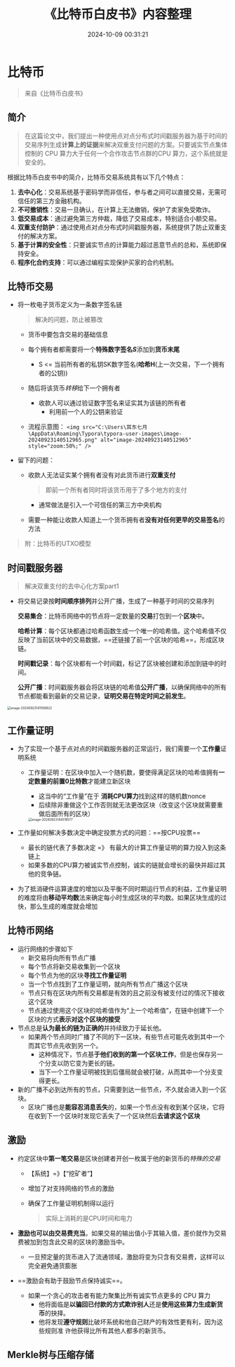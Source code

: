 ﻿---
title: 《比特币白皮书》内容整理
date: 2024-10-09 00:31:21
tag: blockchain
mathjax: true
---
# 比特币

> 来自《比特币白皮书》

## 简介

> 在这篇论文中，我们提出一种使用点对点分布式时间戳服务器为基于时间的交易序列生成**计算上的证据**来解决双重支付问题的方案。只要诚实节点集体控制的 CPU 算力大于任何一个合作攻击节点群的CPU 算力，这个系统就是安全的。

根据比特币白皮书中的简介，比特币交易系统具有以下几个特点：

1. **去中心化**：交易系统基于密码学而非信任，参与者之间可以直接交易，无需可信任的第三方金融机构。
2. **不可撤销性**：交易一旦确认，在计算上无法撤销，保护了卖家免受欺诈。
3. **低交易成本**：通过避免第三方仲裁，降低了交易成本，特别适合小额交易。
4. **双重支付防护**：通过使用点对点分布式时间戳服务器，系统提供了防止双重支付的解决方案。
5. **基于计算的安全性**：只要诚实节点的计算能力超过恶意节点的总和，系统即保持安全。
6. **程序化合约支持**：可以通过编程实现保护买家的合约机制。

## 比特币交易

- 将一枚电子货币定义为一条数字签名链

  > 解决的问题，防止被篡改
  >

  - 货币中要包含交易的基础信息
  - 每个拥有者都需要将一个**特殊数字签名*S***添加到**货币末尾**

    - S <= 当前所有者的私钥SK数字签名(**哈希H**(上一次交易，下一个拥有者的公钥))
  - 随后将该货币*转移*给下一个拥有者

    - 收款人可以通过验证数字签名来证实其为该链的所有者
      - 利用前一个人的公钥来验证
  - 流程示意图：
    `<img src="C:\Users\耳东七月\AppData\Roaming\Typora\typora-user-images\image-20240923140512965.png" alt="image-20240923140512965" style="zoom:50%;" />`
- 留下的问题：

  - 收款人无法证实某个拥有者没有对此货币进行**双重支付**

    > 即前一个所有者同时将该货币用于了多个地方的支付
    >

    - 通常做法是引入一个可信任的第三方中央机构
  - 需要一种能让收款人知道上一个货币拥有者**没有对任何更早的交易签名**的方法

> 附：比特币的UTXO模型

## 时间戳服务器

> 解决双重支付的去中心化方案part1

- 将交易记录按**时间顺序排列**并公开广播，生成了一种基于时间的交易序列

  **交易集合**：比特币网络中的节点将一定数量的**交易**打包到一个**区块**中。

  **哈希计算**：每个区块都通过哈希函数生成一个唯一的哈希值。这个哈希值不仅反映了当前区块中的交易数据，==还链接了前一个区块的哈希==，形成区块链。

  **时间戳记录**：每个区块都有一个时间戳，标记了区块被创建和添加到链中的时间。

  **公开广播**：时间戳服务器会将区块链的哈希值**公开广播**，以确保网络中的所有节点都能看到最新的交易记录，**证明交易在特定时间之前发生**。

<img src="C:\Users\耳东七月\AppData\Roaming\Typora\typora-user-images\image-20240923141556922.png" alt="image-20240923141556922" style="zoom:50%;" />

## 工作量证明

- 为了实现一个基于点对点的时间戳服务器的正常运行，我们需要一个**工作量**证明系统

  - 工作量证明：在区块中加入一个随机数，要使得满足区块的哈希值拥有**一定数量的前置0比特数**才能建立新区块

    - 这当中的“工作量”在于 **消耗CPU算力**找到这样的随机数nonce
    - 后续除非重做这个工作否则就无法更改区块（改变这个区块就需要重做后面所有的区块）

    <img src="C:\Users\耳东七月\AppData\Roaming\Typora\typora-user-images\image-20240923144519577.png" alt="image-20240923144519577" style="zoom:50%;" />
- 工作量如何解决多数决定中确定投票方式的问题：==按CPU投票==

  - 最长的链代表了多数决定 =》 有最大的计算工作量证明的算力投入到这条链上
  - 如果多数的CPU算力被诚实节点控制，诚实的链就会增长的最快并超过其他的竞争链。
- 为了抵消硬件运算速度的增加以及平衡不同时期运行节点的利益，工作量证明的难度将由**移动平均数**法来确定每小时生成区块的平均数。如果区块生成的过快，那么生成的难度就会增加

## 比特币网络

- 运行网络的步骤如下
  - 新交易将向所有节点广播
  - 每个节点将新交易收集到一个区块
  - 每个节点为他的区块**寻找工作量证明**
  - 当一个节点找到了工作量证明，就向所有节点广播这个区块
  - 节点只有在区块内所有交易都是有效的且之前没有被支付过的情况下接收这个区块
  - 节点通过使用这个区块的哈希值作为“上一个哈希值”，在链中创建下一个区块的方式**表示对这个区块的接受**
- 节点总是**认为最长的链为正确的**并持续致力于延长他。
  - 如果两个节点同时广播了不同的下一区块，有些节点可能先收到其中一个而其它节点先收到另一个。
    - 这种情况下，节点基**于他们收到的第一个区块工作**，但是也保存另一个分支以防它变为更长的链。
    - 当下一个工作量证明被找到后僵局就会被打破，从而其中一个分支变得更长。
- 新的广播不必到达所有的节点，只需要到达一些节点，不久就会进入到一个区块。
  - 区块广播也是**能容忍消息丢失**的，如果一个节点没有收到某个区块，它将在收到下一个区块时发现它丢失了一个区块然后**去请求这个区块**

## 激励

- 约定区块中**第一笔交易**是区块创建者开创一枚属于他的新货币的*特殊的交易*

  - 【系统】=》【“挖矿者”】
  - 增加了对支持网络的节点的激励
  - 确保了工作量证明机制得以运行

    > 实际上消耗的是CPU时间和电力
    >
- **激励也可以由交易费充当**。如果交易的输出值小于其输入值，差价就作为交易费被加到包含此交易的区块的激励当中。

  - 一旦预定量的货币进入了流通领域，激励将变为只含有交易费，这样可以完全避免通货膨胀
- ==激励会有助于鼓励节点保持诚实==。

  - 如果一个贪心的攻击者有能力聚集比所有诚实节点更多的 CPU 算力
    - 他将面临是**以骗回已付款的方式欺诈别人**还是**使用这些算力生成新货币**的抉择。
    - 他将发现**遵守规则**比破坏系统和他自己财产的有效性更有利，因为这些规则准
      许他获得比所有其他人都多的新货币。

## Merkle树与压缩存储
